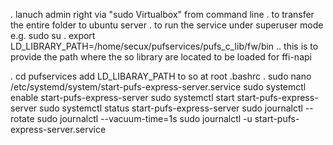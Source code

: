 . lanuch admin right via "sudo Virtualbox" from command line
. to transfer the entire folder to ubuntu server 
. to run the service under superuser mode e.g. sudo su 
. export LD_LIBRARY_PATH=/home/secux/pufservices/pufs_c_lib/fw/bin .. this is to provide the path where the so library are located to be loaded for ffi-napi 

. cd pufservices 
add LD_LIBARAY_PATH to so at root  .bashrc
. sudo nano /etc/systemd/system/start-pufs-express-server.service
sudo systemctl enable start-pufs-express-server
sudo systemctl start start-pufs-express-server
sudo systemctl status start-pufs-express-server
sudo journalctl --rotate
sudo journalctl --vacuum-time=1s
sudo journalctl -u start-pufs-express-server.service